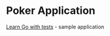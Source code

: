 # Poker Application

[Learn Go with tests](https://quii.gitbook.io/learn-go-with-tests/build-an-application/app-intro) - sample application

